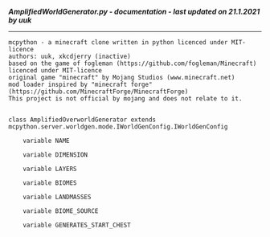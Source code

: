 ***AmplifiedWorldGenerator.py - documentation - last updated on 21.1.2021 by uuk***
___

    mcpython - a minecraft clone written in python licenced under MIT-licence
    authors: uuk, xkcdjerry (inactive)
    based on the game of fogleman (https://github.com/fogleman/Minecraft) licenced under MIT-licence
    original game "minecraft" by Mojang Studios (www.minecraft.net)
    mod loader inspired by "minecraft forge" (https://github.com/MinecraftForge/MinecraftForge)
    This project is not official by mojang and does not relate to it.


    class AmplifiedOverworldGenerator extends  mcpython.server.worldgen.mode.IWorldGenConfig.IWorldGenConfig 

        variable NAME

        variable DIMENSION

        variable LAYERS

        variable BIOMES

        variable LANDMASSES

        variable BIOME_SOURCE

        variable GENERATES_START_CHEST